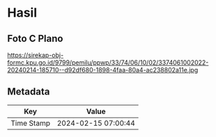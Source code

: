 # Hasil

## Foto C Plano

https://sirekap-obj-formc.kpu.go.id/9799/pemilu/ppwp/33/74/06/10/02/3374061002022-20240214-185710--d92df680-1898-4faa-80a4-ac238802a11e.jpg


## Metadata

| Key        | Value               |
| ---------- | ------------------- |
| Time Stamp | 2024-02-15 07:00:44 |



